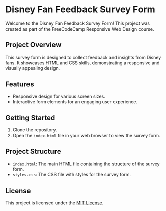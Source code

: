 # Disney Fan Feedback Survey Form

Welcome to the Disney Fan Feedback Survey Form! This project was created as part of the FreeCodeCamp Responsive Web Design course.

## Project Overview

This survey form is designed to collect feedback and insights from Disney fans. It showcases HTML and CSS skills, demonstrating a responsive and visually appealing design.

## Features

- Responsive design for various screen sizes.
- Interactive form elements for an engaging user experience.

## Getting Started

1. Clone the repository.
2. Open the `index.html` file in your web browser to view the survey form.

## Project Structure

- `index.html`: The main HTML file containing the structure of the survey form.
- `styles.css`: The CSS file with styles for the survey form.

## License

This project is licensed under the [MIT License](LICENSE).
